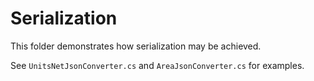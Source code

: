 ﻿Serialization
===
This folder demonstrates how serialization may be achieved.

See `UnitsNetJsonConverter.cs` and `AreaJsonConverter.cs` for examples.